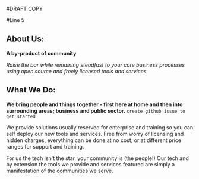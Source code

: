 #DRAFT COPY



#Line 5




## About Us:

**A by-product of community**

_Raise the bar while remaining steadfast to your core business processes using open source and freely licensed tools and services_ 

## What We Do:
**We bring people and things together - first here at home and then into surrounding areas; business and public sector.** ```create github issue to get started```

We provide solutions usually reserved for enterprise and training so you can self deploy our new tools and services. Free from worry of licensing and hidden charges, everything can be done at no cost, or at different price ranges for support and training.

For us the tech isn't the star, your community is (the people!) Our tech and by extension the tools we provide and services featured are simply a manifestation of the communities we serve.

